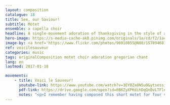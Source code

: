 ```yaml
---
layout: composition
catalogue: 18
title: See, our Saviour!
subtitle: Motet
ensemble: a capella choir
headline: A single-movement adoration of thanksgiving in the style of a beautiful flowing medieval chant.
hero-image: https://s-media-cache-ak0.pinimg.com/originals/1a/cd/f2/1acdf297d145f0053b077513c22739cf.jpg
image-by: <a href='https://www.flickr.com/photos/96910855@N08/15789468774/in/photolist-q4g9Yf-5hEJzK-aDqjvv-aDwsSB-aDuqi3-aDwf2v-aDqftF-aDu9ph-sbJVH-aDw8Vz-aDubRd-aDzPyY-aDvXQz-5hEMeT-sbLQQ-5hEWGk-aDumjh-qXYHME-aDujyu-q4g1SA-sbL94-qHG9KW-aDAiRw-o7DsNS-o8rhmQ-o8ses8-o8rg9C-orFFcg-sbKba-o7DqtT-sbNG9-aDwdF8-5pEieN-5hKo8h-sbMWe-6XkHt1-aDwLA4-aDzHKs-aDwKH6-aDqt2B-aDwwYz-5hEXFx-aDAkSW-sbNpi-77YDee-aDwvhR-aDA3UG-sbM5z-757nSX-sbMJL' target='_new'>Basilica di Santa Sofia</a> by Marco Sacchi
ref: voicilesauveur
categories: music
tags: originalComposition motet choir adoration gregorian chant 
lang: en
lastmod: 2017-01-18

movements:
    - title: Voici le Sauveur!
      youtube-link: https://www.youtube.com/watch?v=3EY0Za8N5u0&ytsession=uW5S2ehBkwkAJM2E2_sIvWFcr8B6SIrrX2TayUMIDlyfnH0bCT4sgQsTLFb0CiYdxWIlLRhXLCJsmNrcE2ig5aLMDhOR-B7Wc4LUPHv3Y9cUj3DgnIGu_Wx5SGWqKBai6u0jFRIYxOxSdCb6KdrGuU00DjoAaaX4YEBao9SY9jPv4VCQfMgjZeIidOm1Ql5YEZAcvPDDWxeFd2BMsBLablQ5iTRPJPAWSyimn-OaGjF4NODyVHixNoHvFr2Ostuma7wITZcIXWB64jNL0tmLBGWr4X9xRkBOp4VlKfpAmoUhVlehfTfmqfR4xLIR205lo6-U2Zs6bEk
      pdf-link: https://drive.google.com/open?id=0B6ZyXPKdihDqQnBvLTFleTlVakE&authuser=0
      notes: "<p>I remember having composed this short motet for four voices under a single inspiration stretching until late at night. The computer-generated sounds weren’t first-rate, but my mind could project the cathedral, with its low candelabras and its majestic ceiling, containing the echo of these solemn tones. This piece was performed once at my assembly at Christmas; a friend sang the soprano part, my mother the alto part, and I the bass.</p>"
---
```

